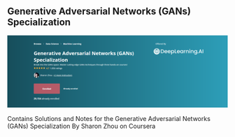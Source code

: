 ## Generative Adversarial Networks (GANs) Specialization

![](/header/header.PNG)

Contains Solutions and Notes for the Generative Adversarial Networks (GANs) Specialization By Sharon Zhou on Coursera
